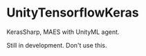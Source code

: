 # UnityTensorflowKeras

KerasSharp, MAES with UnityML agent. 

Still in development. Don't use this. 
